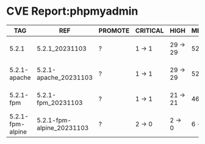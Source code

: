 # CVE Report:phpmyadmin
|       TAG        |            REF            | PROMOTE | CRITICAL |   HIGH   |  MEDIUM  |    LOW     | UNKNOWN |
|------------------|---------------------------|---------|----------|----------|----------|------------|---------|
| 5.2.1            | 5.2.1_20231103            | ?       | 1 -> 1   | 29 -> 29 | 52 -> 50 | 247 -> 247 | 0 -> 0  |
| 5.2.1-apache     | 5.2.1-apache_20231103     | ?       | 1 -> 1   | 29 -> 29 | 52 -> 50 | 247 -> 247 | 0 -> 0  |
| 5.2.1-fpm        | 5.2.1-fpm_20231103        | ?       | 1 -> 1   | 21 -> 21 | 46 -> 44 | 215 -> 215 | 0 -> 0  |
| 5.2.1-fpm-alpine | 5.2.1-fpm-alpine_20231103 | ?       | 2 -> 0   | 2 -> 0   | 6 -> 1   | 2 -> 0     | 0 -> 0  |
